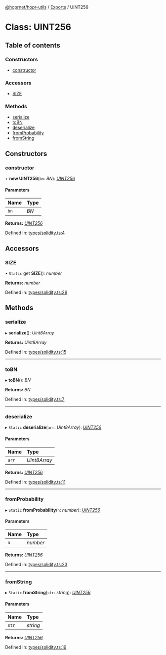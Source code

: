 [@hoprnet/hopr-utils](../README.md) / [Exports](../modules.md) / UINT256

# Class: UINT256

## Table of contents

### Constructors

- [constructor](uint256.md#constructor)

### Accessors

- [SIZE](uint256.md#size)

### Methods

- [serialize](uint256.md#serialize)
- [toBN](uint256.md#tobn)
- [deserialize](uint256.md#deserialize)
- [fromProbability](uint256.md#fromprobability)
- [fromString](uint256.md#fromstring)

## Constructors

### constructor

\+ **new UINT256**(`bn`: *BN*): [*UINT256*](uint256.md)

#### Parameters

| Name | Type |
| :------ | :------ |
| `bn` | *BN* |

**Returns:** [*UINT256*](uint256.md)

Defined in: [types/solidity.ts:4](https://github.com/jlherren/hoprnet/blob/master/packages/utils/src/types/solidity.ts#L4)

## Accessors

### SIZE

• `Static` get **SIZE**(): *number*

**Returns:** *number*

Defined in: [types/solidity.ts:29](https://github.com/jlherren/hoprnet/blob/master/packages/utils/src/types/solidity.ts#L29)

## Methods

### serialize

▸ **serialize**(): *Uint8Array*

**Returns:** *Uint8Array*

Defined in: [types/solidity.ts:15](https://github.com/jlherren/hoprnet/blob/master/packages/utils/src/types/solidity.ts#L15)

___

### toBN

▸ **toBN**(): *BN*

**Returns:** *BN*

Defined in: [types/solidity.ts:7](https://github.com/jlherren/hoprnet/blob/master/packages/utils/src/types/solidity.ts#L7)

___

### deserialize

▸ `Static` **deserialize**(`arr`: *Uint8Array*): [*UINT256*](uint256.md)

#### Parameters

| Name | Type |
| :------ | :------ |
| `arr` | *Uint8Array* |

**Returns:** [*UINT256*](uint256.md)

Defined in: [types/solidity.ts:11](https://github.com/jlherren/hoprnet/blob/master/packages/utils/src/types/solidity.ts#L11)

___

### fromProbability

▸ `Static` **fromProbability**(`n`: *number*): [*UINT256*](uint256.md)

#### Parameters

| Name | Type |
| :------ | :------ |
| `n` | *number* |

**Returns:** [*UINT256*](uint256.md)

Defined in: [types/solidity.ts:23](https://github.com/jlherren/hoprnet/blob/master/packages/utils/src/types/solidity.ts#L23)

___

### fromString

▸ `Static` **fromString**(`str`: *string*): [*UINT256*](uint256.md)

#### Parameters

| Name | Type |
| :------ | :------ |
| `str` | *string* |

**Returns:** [*UINT256*](uint256.md)

Defined in: [types/solidity.ts:19](https://github.com/jlherren/hoprnet/blob/master/packages/utils/src/types/solidity.ts#L19)
